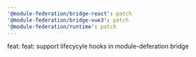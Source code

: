 ```yaml
---
'@module-federation/bridge-react': patch
'@module-federation/bridge-vue3': patch
'@module-federation/runtime': patch
---
```


feat: feat: support lifecycyle hooks in module-deferation bridge
